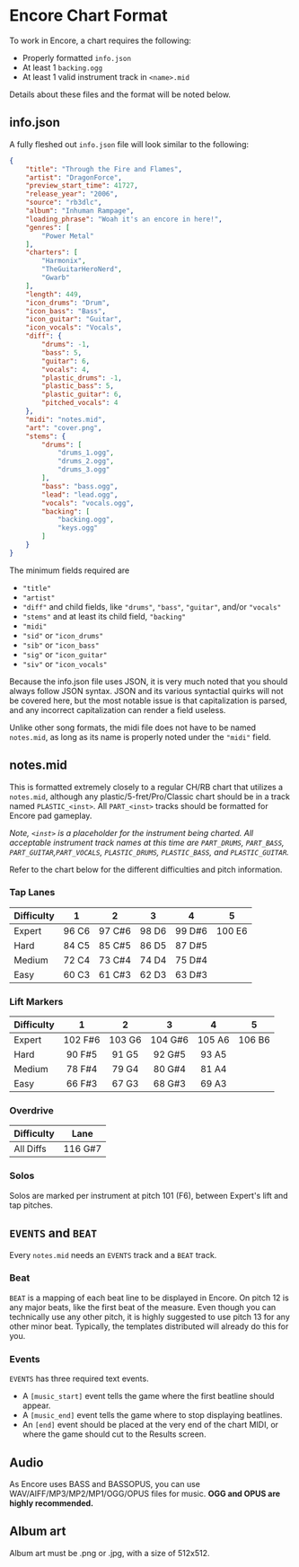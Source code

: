 # Encore Chart Format
To work in Encore, a chart requires the following:
- Properly formatted `info.json`
- At least 1 `backing.ogg`
- At least 1 valid instrument track in `<name>.mid`

Details about these files and the format will be noted below.

## info.json
A fully fleshed out `info.json` file will look similar to the following:
```json
{   
	"title": "Through the Fire and Flames",    
	"artist": "DragonForce",    
	"preview_start_time": 41727,    
	"release_year": "2006",    
	"source": "rb3dlc",    
	"album": "Inhuman Rampage",    
	"loading_phrase": "Woah it's an encore in here!",    
	"genres": [    
		"Power Metal"    
	],    
	"charters": [
		"Harmonix",
		"TheGuitarHeroNerd",
		"Gwarb"
	],
	"length": 449,
	"icon_drums": "Drum",
	"icon_bass": "Bass",
	"icon_guitar": "Guitar",
	"icon_vocals": "Vocals",
	"diff": {
		"drums": -1,
		"bass": 5,
		"guitar": 6,
		"vocals": 4,
		"plastic_drums": -1,
		"plastic_bass": 5,
		"plastic_guitar": 6,
		"pitched_vocals": 4
	},
	"midi": "notes.mid",
	"art": "cover.png",
	"stems": {
		"drums": [
			"drums_1.ogg",
			"drums_2.ogg",
			"drums_3.ogg"
		],
		"bass": "bass.ogg",
		"lead": "lead.ogg",
		"vocals": "vocals.ogg",
		"backing": [
			"backing.ogg",
			"keys.ogg"
		]
	}
}
```

The minimum fields required are
- `"title"`
- `"artist"`
- `"diff"` and child fields, like `"drums"`, `"bass"`, `"guitar"`, and/or `"vocals"`
- `"stems"` and at least its child field, `"backing"`
- `"midi"`
- `"sid"` or `"icon_drums"`
- `"sib"` or `"icon_bass"`
- `"sig"` or `"icon_guitar"`
- `"siv"` or `"icon_vocals"`

Because the info.json file uses JSON, it is very much noted that you should always follow JSON syntax. JSON and its various syntactial quirks will not be covered here, but the most notable issue is that capitalization is parsed, and any incorrect capitalization can render a field useless. 

Unlike other song formats, the midi file does not have to be named `notes.mid`, as long as its name is properly noted under the `"midi"` field.

## notes.mid

This is formatted extremely closely to a regular CH/RB chart that utilizes a `notes.mid`, although any plastic/5-fret/Pro/Classic chart should be in a track named `PLASTIC_<inst>`. All `PART_<inst>` tracks should be formatted for Encore pad gameplay.

*Note, `<inst>` is a placeholder for the instrument being charted. All acceptable instrument track names at this time are `PART_DRUMS`, `PART_BASS`, `PART_GUITAR`,`PART_VOCALS`, `PLASTIC_DRUMS`, `PLASTIC_BASS`, and `PLASTIC_GUITAR`.*

Refer to the chart below for the different difficulties and pitch information.

### Tap Lanes
|Difficulty|1|2|3|4|5|
|:-|:-:|:-:|:-:|:-:|:-:|
|Expert|96  C6|97  C#6|98  D6|99  D#6|100  E6|
|Hard|84  C5|85  C#5|86  D5|87  D#5| |
|Medium|72  C4|73  C#4|74  D4|75  D#4| |
|Easy|60  C3|61  C#3|62  D3|63  D#3| |

### Lift Markers
|Difficulty|1|2|3|4|5|
|:-|:-:|:-:|:-:|:-:|:-:|
|Expert|102  F#6|103  G6|104  G#6|105  A6|106  B6|
|Hard|90  F#5|91  G5|92 G#5|93  A5| |
|Medium|78  F#4|79  G4|80  G#4|81  A4| |
|Easy|66  F#3|67  G3|68  G#3|69  A3| |

### Overdrive

|Difficulty|Lane|
|:-|:-:|
|All Diffs|116 G#7|

### Solos

Solos are marked per instrument at pitch 101 (F6), between Expert's lift and tap pitches.

## `EVENTS` and `BEAT`
Every `notes.mid` needs an `EVENTS` track and a `BEAT` track.

### Beat
`BEAT` is a mapping of each beat line to be displayed in Encore. On pitch 12 is any major beats, like the first beat of the measure. Even though you can technically use any other pitch, it is highly suggested to use pitch 13 for any other minor beat. Typically, the templates distributed will already do this for you.

### Events
`EVENTS` has three required text events. 
- A `[music_start]` event tells the game where the first beatline should appear. 
- A `[music_end]` event tells the game where to stop displaying beatlines. 
- An `[end]` event should be placed at the very end of the chart MIDI, or where the game should cut to the Results screen.

## Audio
As Encore uses BASS and BASSOPUS, you can use WAV/AIFF/MP3/MP2/MP1/OGG/OPUS files for music. **OGG and OPUS are highly recommended.**

## Album art
Album art must be .png or .jpg, with a size of 512x512.
